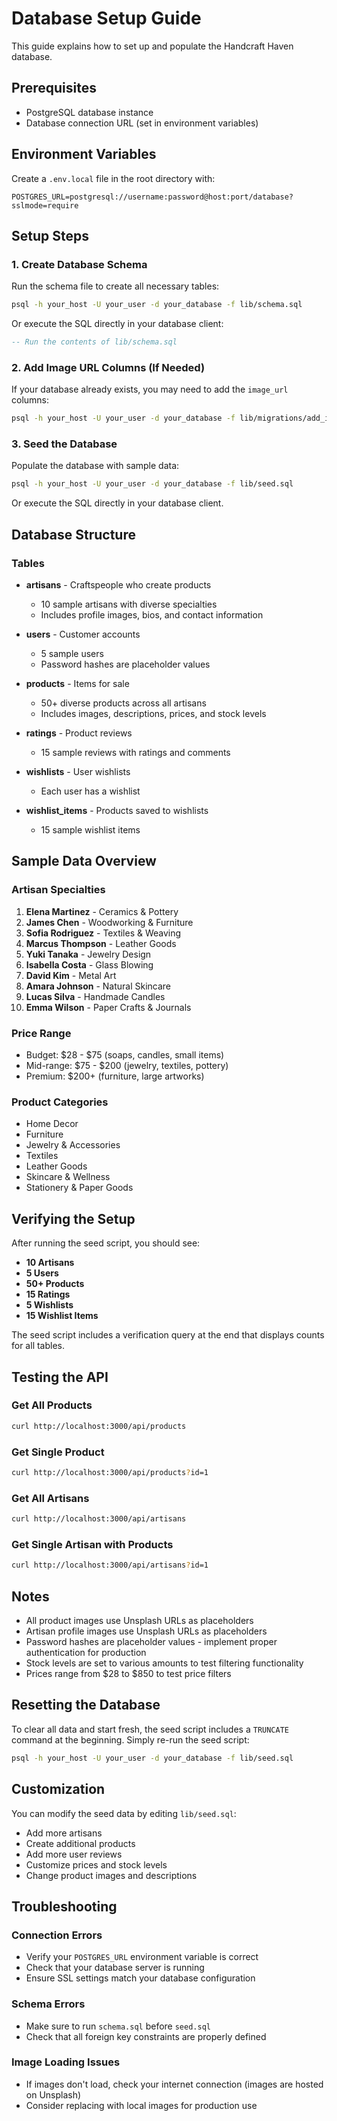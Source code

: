 # Database Setup Guide

This guide explains how to set up and populate the Handcraft Haven database.

## Prerequisites

- PostgreSQL database instance
- Database connection URL (set in environment variables)

## Environment Variables

Create a `.env.local` file in the root directory with:

```env
POSTGRES_URL=postgresql://username:password@host:port/database?sslmode=require
```

## Setup Steps

### 1. Create Database Schema

Run the schema file to create all necessary tables:

```bash
psql -h your_host -U your_user -d your_database -f lib/schema.sql
```

Or execute the SQL directly in your database client:

```sql
-- Run the contents of lib/schema.sql
```

### 2. Add Image URL Columns (If Needed)

If your database already exists, you may need to add the `image_url` columns:

```bash
psql -h your_host -U your_user -d your_database -f lib/migrations/add_image_url_columns.sql
```

### 3. Seed the Database

Populate the database with sample data:

```bash
psql -h your_host -U your_user -d your_database -f lib/seed.sql
```

Or execute the SQL directly in your database client.

## Database Structure

### Tables

- **artisans** - Craftspeople who create products
  - 10 sample artisans with diverse specialties
  - Includes profile images, bios, and contact information

- **users** - Customer accounts
  - 5 sample users
  - Password hashes are placeholder values

- **products** - Items for sale
  - 50+ diverse products across all artisans
  - Includes images, descriptions, prices, and stock levels

- **ratings** - Product reviews
  - 15 sample reviews with ratings and comments

- **wishlists** - User wishlists
  - Each user has a wishlist

- **wishlist_items** - Products saved to wishlists
  - 15 sample wishlist items

## Sample Data Overview

### Artisan Specialties

1. **Elena Martinez** - Ceramics & Pottery
2. **James Chen** - Woodworking & Furniture
3. **Sofia Rodriguez** - Textiles & Weaving
4. **Marcus Thompson** - Leather Goods
5. **Yuki Tanaka** - Jewelry Design
6. **Isabella Costa** - Glass Blowing
7. **David Kim** - Metal Art
8. **Amara Johnson** - Natural Skincare
9. **Lucas Silva** - Handmade Candles
10. **Emma Wilson** - Paper Crafts & Journals

### Price Range

- Budget: $28 - $75 (soaps, candles, small items)
- Mid-range: $75 - $200 (jewelry, textiles, pottery)
- Premium: $200+ (furniture, large artworks)

### Product Categories

- Home Decor
- Furniture
- Jewelry & Accessories
- Textiles
- Leather Goods
- Skincare & Wellness
- Stationery & Paper Goods

## Verifying the Setup

After running the seed script, you should see:

- **10 Artisans**
- **5 Users**
- **50+ Products**
- **15 Ratings**
- **5 Wishlists**
- **15 Wishlist Items**

The seed script includes a verification query at the end that displays counts for all tables.

## Testing the API

### Get All Products
```bash
curl http://localhost:3000/api/products
```

### Get Single Product
```bash
curl http://localhost:3000/api/products?id=1
```

### Get All Artisans
```bash
curl http://localhost:3000/api/artisans
```

### Get Single Artisan with Products
```bash
curl http://localhost:3000/api/artisans?id=1
```

## Notes

- All product images use Unsplash URLs as placeholders
- Artisan profile images use Unsplash URLs as placeholders
- Password hashes are placeholder values - implement proper authentication for production
- Stock levels are set to various amounts to test filtering functionality
- Prices range from $28 to $850 to test price filters

## Resetting the Database

To clear all data and start fresh, the seed script includes a `TRUNCATE` command at the beginning. Simply re-run the seed script:

```bash
psql -h your_host -U your_user -d your_database -f lib/seed.sql
```

## Customization

You can modify the seed data by editing `lib/seed.sql`:

- Add more artisans
- Create additional products
- Add more user reviews
- Customize prices and stock levels
- Change product images and descriptions

## Troubleshooting

### Connection Errors
- Verify your `POSTGRES_URL` environment variable is correct
- Check that your database server is running
- Ensure SSL settings match your database configuration

### Schema Errors
- Make sure to run `schema.sql` before `seed.sql`
- Check that all foreign key constraints are properly defined

### Image Loading Issues
- If images don't load, check your internet connection (images are hosted on Unsplash)
- Consider replacing with local images for production use
